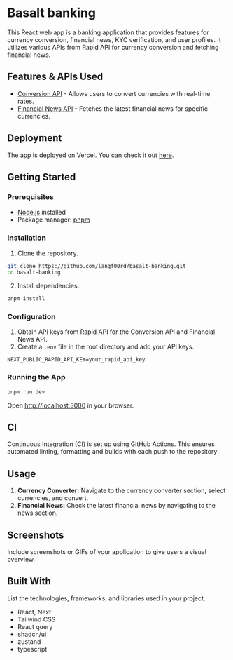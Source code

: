 # Basalt banking

This React web app is a banking application that provides features for currency conversion, financial news, KYC verification, and user profiles. It utilizes various APIs from Rapid API for currency conversion and fetching financial news.

## Features & APIs Used

- [Conversion API](https://rapidapi.com/principalapis/api/currency-conversion-and-exchange-rates) - Allows users to convert currencies with real-time rates.
- [Financial News API](https://rapidapi.com/xiangyuahu/api/real-time-financial-news-and-sentiments) - Fetches the latest financial news for specific currencies.

## Deployment

The app is deployed on Vercel. You can check it out [here](basalt-banking).

## Getting Started

### Prerequisites

- [Node.js](https://nodejs.org/) installed
- Package manager: [pnpm](https://pnpm.io/installation)

### Installation

1. Clone the repository.

```bash
git clone https://github.com/langf00rd/basalt-banking.git
cd basalt-banking
```

2. Install dependencies.

```bash
pnpm install
```

### Configuration

1. Obtain API keys from Rapid API for the Conversion API and Financial News API.
2. Create a `.env` file in the root directory and add your API keys.

```
NEXT_PUBLIC_RAPID_API_KEY=your_rapid_api_key
```

### Running the App

```bash
pnpm run dev
```

Open [http://localhost:3000](http://localhost:3000/) in your browser.

## CI

Continuous Integration (CI) is set up using GitHub Actions. This ensures automated linting, formatting and builds with each push to the repository

## Usage

1. **Currency Converter:** Navigate to the currency converter section, select currencies, and convert.
2. **Financial News:** Check the latest financial news by navigating to the news section.

## Screenshots

Include screenshots or GIFs of your application to give users a visual overview.

## Built With

List the technologies, frameworks, and libraries used in your project.

- React, Next
- Tailwind CSS
- React query
- shadcn/ui
- zustand
- typescript
